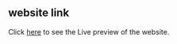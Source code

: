 ## website link
Click [here](https://projectmngtapp.herokuapp.com/) to see the Live preview of the website.
